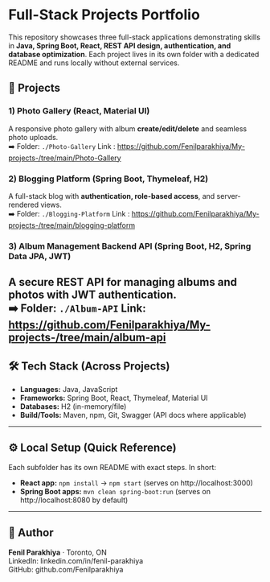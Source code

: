 # Full-Stack Projects Portfolio

This repository showcases three full-stack applications demonstrating skills in **Java, Spring Boot, React, REST API design, authentication, and database optimization**. Each project lives in its own folder with a dedicated README and runs locally without external services.

## 📂 Projects

### 1) Photo Gallery (React, Material UI)
A responsive photo gallery with album **create/edit/delete** and seamless photo uploads.  
➡️ Folder: `./Photo-Gallery`
Link : https://github.com/Fenilparakhiya/My-projects-/tree/main/Photo-Gallery

### 2) Blogging Platform (Spring Boot, Thymeleaf, H2)
A full-stack blog with **authentication, role-based access**, and server-rendered views.  
➡️ Folder: `./Blogging-Platform`
Link : https://github.com/Fenilparakhiya/My-projects-/tree/main/blogging-platform

### 3) Album Management Backend API (Spring Boot, H2, Spring Data JPA, JWT)
A secure REST API for managing albums and photos with **JWT authentication**.  
➡️ Folder: `./Album-API`
Link: https://github.com/Fenilparakhiya/My-projects-/tree/main/album-api
---

## 🛠️ Tech Stack (Across Projects)
- **Languages:** Java, JavaScript
- **Frameworks:** Spring Boot, React, Thymeleaf, Material UI
- **Databases:** H2 (in-memory/file)
- **Build/Tools:** Maven, npm, Git, Swagger (API docs where applicable)

---

## ⚙️ Local Setup (Quick Reference)
Each subfolder has its own README with exact steps. In short:
- **React app:** `npm install` → `npm start` (serves on http://localhost:3000)
- **Spring Boot apps:** `mvn clean spring-boot:run` (serves on http://localhost:8080 by default)

---

## 👤 Author
**Fenil Parakhiya** · Toronto, ON  
LinkedIn: linkedin.com/in/fenil-parakhiya  
GitHub: github.com/Fenilparakhiya
